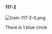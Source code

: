 #### 117-2
![train-117-2-0.png](https://github.com/lil-lab/nlvr/raw/master/nlvr/train/images/11/train-117-2-0.png "train-117-2-0.png")

There is 1 blue circle
